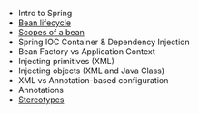 - Intro to Spring
- [Bean lifecycle](https://github.com/LiquidPlummer/SprintBeanSpotTrainingLessonPlan/blob/main/Lifecycle.md)
- [Scopes of a bean](https://github.com/LiquidPlummer/SprintBeanSpotTrainingLessonPlan/blob/main/Scopes.md)
- Spring IOC Container & Dependency Injection
- Bean Factory vs Application Context
- Injecting primitives (XML)
- Injecting objects (XML and Java Class)
- XML vs Annotation-based configuration
- Annotations
- [Stereotypes](https://github.com/LiquidPlummer/SprintBeanSpotTrainingLessonPlan/blob/main/Stereotypes.md)
